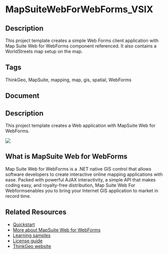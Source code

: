 # MapSuiteWebForWebForms_VSIX

## Description

This project template creates a simple Web Forms client application with Map Suite Web for WebForms component referenced. It also contains a WorldStreets map setup on the map.

## Tags

ThinkGeo, MapSuite, mapping, map, gis, spatial, WebForms

## Document

<!DOCTYPE html><html><head><title></title></head><body><section><h1>Description</h1><p>This project template creates a Web application with MapSuite Web for WebForms.</p><img src="https://github.com/ThinkGeo/HelloWorldSample-ForWebForms/raw/master/Screenshot.png"></section><section><h1>What is MapSuite Web for WebForms</h1><p>Map Suite Web for WebForms is a .NET native GIS control that allows software developers to create interactive online mapping applications with ease. Packed with powerful AJAX interactivity, a simple API that makes coding easy, and royalty-free distribution, Map Suite Web For Webformsenables you to bring your Internet GIS application to market in record time.</p></section><section><h1>Related Resources</h1><ul><li><a href="http://wiki.thinkgeo.com/wiki/map_suite_web_for_webforms_quick_start_guide">Quickstart</a></li><li><a href="http://wiki.thinkgeo.com/wiki/map_suite_web_for_webforms">More about MapSuite Web for WebForms</a></li><li><a href="http://wiki.thinkgeo.com/wiki/map_suite_web_for_webforms_all_samples">Learning samples</a></li><li><a href="http://wiki.thinkgeo.com/wiki/map_suite_license_guide#map_suite_for_web_webforms_mvc_webapi">License guide</a></li><li><a href="http://www.thinkgeo.com">ThinkGeo website</a></li></ul></section></body></html>